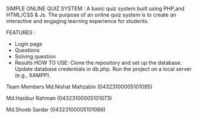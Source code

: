 SIMPLE ONLINE QUIZ SYSTEM :
A basic quiz system built using PHP,and HTML/CSS & Js. The purpose of an online quiz system is to create an interactive and engaging learning experience for students.

FEATURES :
- Login page
- Questions
- Solving question
- Results
HOW TO USE:
Clone the repository and set up the database.
Update database credentials in db.php.
Run the project on a local server (e.g., XAMPP).


Team Members
Md.Nishat Mahzabin (04323100005101095)

Md.Hasibur Rahman (04323100005101073)

Md.Shoeb Sardar (04323100005101066)
